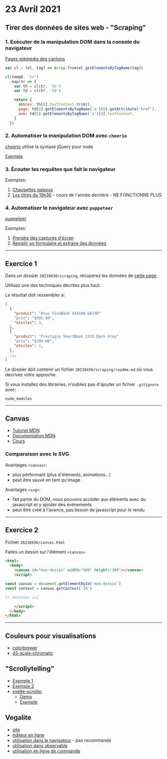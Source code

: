 # 23 Avril 2021

## Tirer des données de sites web - "Scraping"

### 1. Exécuter de la manipulation DOM dans la console du navigateur

[Pages wikipedia des cantons](https://fr.wikipedia.org/wiki/Canton_(Suisse)#Donn%C3%A9es_cantonales)

```js
var cl = (el, tag) => Array.from(el.getElementsByTagName(tag))

cl(temp0, 'tr')
  .map(tr => {
    var th = cl(tr, 'th')
    var td = cl(tr, 'td')

    return {
      abbrev: th[0].textContent.trim(),
      page: td[0].getElementsByTagName('a')[0].getAttribute('href'),
      nom: td[0].getElementsByTagName('a')[0].textContent,
    }
  })
```

### 2. Automatiser la manipulation DOM avec `cheerio`

[cheerio](https://cheerio.js.org/) utilise la syntaxe jQuery pour node

[Exemple](https://github.com/idris-maps/heig-datavis-2021/tree/master/modules/scrape_cheerio)

### 3. Écouter les requêtes que fait le navigateur

Exemples:

1. [Chausettes galaxus](https://github.com/idris-maps/heig-datavis-2021/tree/master/modules/scrape_chaussettes)
2. [Les titres du 19h30](https://github.com/idris-maps/heig-datavis-2020/blob/master/modules/19h30/scrape.md) - cours de l'année dernière - NE FONCTIONNE PLUS

### 4. Automatiser le navigateur avec `puppeteer`

[puppeteer](https://github.com/puppeteer/puppeteer/#puppeteer)

Exemples:

1. [Prendre des captures d'écran](https://github.com/idris-maps/heig-datavis-2021/tree/master/modules/puppet/capture.js)
2. [Remplir un formulaire et extraire des données](https://github.com/idris-maps/heig-datavis-2021/tree/master/modules/puppet/form.js)

---

## Exercice 1

Dans un dossier `20210430/scraping`, récupérez les données de [cette page](https://www.webscraper.io/test-sites/e-commerce/allinone/computers/laptops).

Utilisez une des techniques décrites plus haut.

Le résultat doit ressembler à:

```json
[
  {
    "produit": "Asus VivoBook X441NA-GA190"
    "prix": "$295.99",
    "etoiles": 3,
  },
  {
    "produit": "Prestigio SmartBook 133S Dark Grey"
    "prix": "$299.00",
    "etoiles": 2,
  },
  ...
]
```

Le dossier doit contenir un fichier `20210430/scraping/readme.md` où vous décrivez votre approche.

Si vous installez des librairies, n'oubliez pas d'ajouter un fichier `.gitignore` avec:

```
node_modules
```

---

## Canvas

* [Tutoriel MDN](https://developer.mozilla.org/en-US/docs/Web/API/Canvas_API/Tutorial)
* [Documentation MDN](https://developer.mozilla.org/en-US/docs/Web/API/CanvasRenderingContext2D)
* [Cours](https://observablehq.com/@idris-maps/canvas)

### Comparaison avec le SVG

Avantages `<canvas>`:

* plus pérformant (plus d'éléments, animations...)
* peut être sauvé en tant qu'image

Avantages `<svg>`:

* fait partie du DOM, nous pouvons accéder aux éléments avec du javascript et y ajouter des événements
* peut être créé à l'avance, pas besoin de javascript pour le rendu

---

## Exercice 2

Fichier `20210430/canvas.html`

Faites un dessin sur l'élément `<canvas>`

```html
<html>
  <body>
    <canvas id="mon-dessin" width="500" height="300"></canvas>
    <script>

const canvas = document.getElementById('mon-dessin')
const context = canvas.getContext('2d')

// dessinez ici

    </script>
  </body>
</html>
```

---

## Couleurs pour visualisations

* [colorbrewer](https://colorbrewer2.org)
* [d3-scale-chromatic](https://github.com/d3/d3-scale-chromatic/blob/master/README.md#api-reference)

## "Scrollytelling"

* [Exemple 1](https://shorthand.com/the-craft/an-introduction-to-scrollytelling/index.html)
* [Exemple 2](https://svearikes-graenser.surge.sh/)
* [svelte-scroller](https://github.com/sveltejs/svelte-scroller)
  - [Demo](https://svelte.dev/repl/76846b7ae27b3a21becb64ffd6e9d4a6?version=3.37.0)
  - [Exemple](https://svelte.dev/repl/235597817ab94bad952909ddb3f4169b?version=3.37.0)

## Vegalite

* [site](https://vega.github.io/vega-lite/)
* [éditeur en ligne](https://vega.github.io/editor/)
* [utilisation dans le navigateur](https://vega.github.io/vega-lite/usage/embed.html) - pas recommandé
* [utilisation dans observable](https://observablehq.com/@observablehq/tutorial-3-visualizing-data)
* [utilisation en ligne de commande](https://vega.github.io/vega-lite/usage/compile.html#cli)
